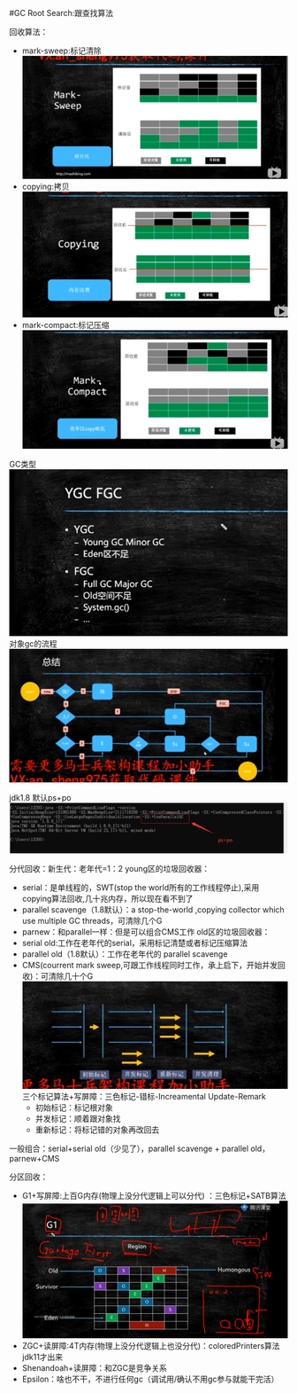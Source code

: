 #GC
Root Search:跟查找算法

回收算法：
- mark-sweep:标记清除 ![mark-sweep](https://github.com/zhangkai108/jvm_bottom_study/blob/master/src/main/resources/mdImages/marksweep.png)
- copying:拷贝![copying](https://github.com/zhangkai108/jvm_bottom_study/blob/master/src/main/resources/mdImages/copying.png)
- mark-compact:标记压缩![mark-compact](https://github.com/zhangkai108/jvm_bottom_study/blob/master/src/main/resources/mdImages/markcompact.png)

GC类型![GCType](https://github.com/zhangkai108/jvm_bottom_study/blob/master/src/main/resources/mdImages/YGCFGC.png)
对象gc的流程![GCProcess](https://github.com/zhangkai108/jvm_bottom_study/blob/master/src/main/resources/mdImages/objectgc.png)

jdk1.8 默认ps+po![ps+po](https://github.com/zhangkai108/jvm_bottom_study/blob/master/src/main/resources/mdImages/1.8gc.png)

分代回收：新生代：老年代=1：2
young区的垃圾回收器：
- serial：是单线程的，SWT(stop the world所有的工作线程停止),采用copying算法回收,几十兆内存，所以现在看不到了
- parallel scavenge（1.8默认）：a stop-the-world ,copying collector which use multiple GC threads，可清除几个G
- parnew：和parallel一样：但是可以组合CMS工作
old区的垃圾回收器：
- serial old:工作在老年代的serial，采用标记清楚或者标记压缩算法
- parallel old（1.8默认）：工作在老年代的 parallel scavenge
- CMS(courrent mark sweep,可跟工作线程同时工作，承上启下，开始并发回收)：可清除几十个G![CMS](https://github.com/zhangkai108/jvm_bottom_study/blob/master/src/main/resources/mdImages/cmsgc.png)
三个标记算法+写屏障：三色标记-错标-Increamental Update-Remark
    - 初始标记：标记根对象
    - 并发标记：顺着跟对象找
    - 重新标记：将标记错的对象再改回去
    
一般组合：serial+serial old（少见了），parallel scavenge + parallel old，parnew+CMS

分区回收：
- G1+写屏障:上百G内存(物理上没分代逻辑上可以分代) ：三色标记+SATB算法 ![CMS](https://github.com/zhangkai108/jvm_bottom_study/blob/master/src/main/resources/mdImages/G1.png)
- ZGC+读屏障:4T内存(物理上没分代逻辑上也没分代)：coloredPrinters算法 jdk11才出来
- Shenandoah+读屏障：和ZGC是竞争关系
- Epsilon：啥也不干，不进行任何gc（调试用/确认不用gc参与就能干完活）